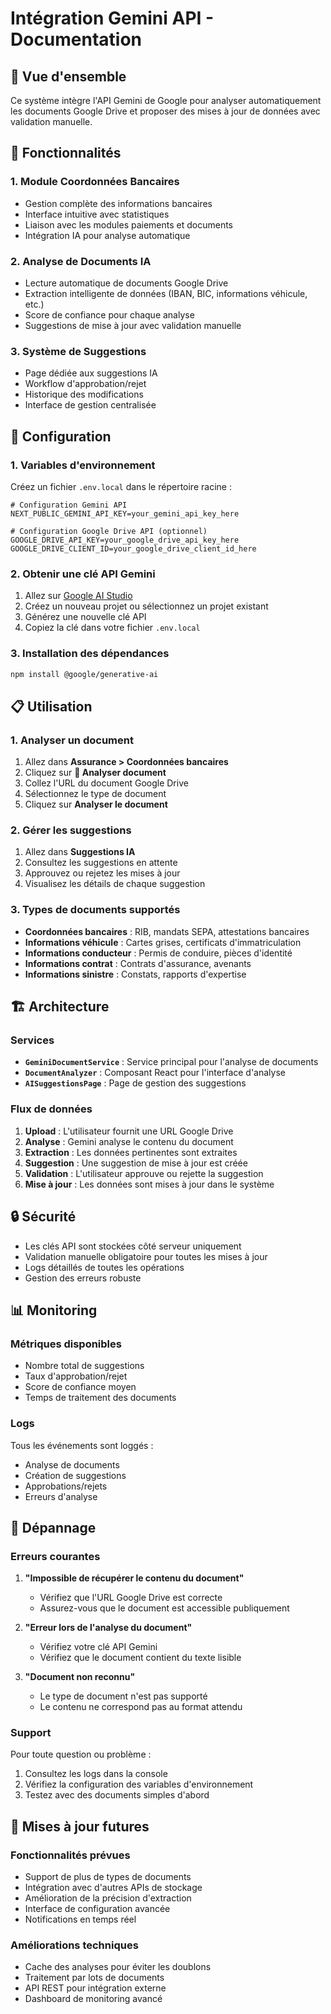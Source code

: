 # Intégration Gemini API - Documentation

## 🎯 Vue d'ensemble

Ce système intègre l'API Gemini de Google pour analyser automatiquement les documents Google Drive et proposer des mises à jour de données avec validation manuelle.

## 🚀 Fonctionnalités

### 1. **Module Coordonnées Bancaires**
- Gestion complète des informations bancaires
- Interface intuitive avec statistiques
- Liaison avec les modules paiements et documents
- Intégration IA pour analyse automatique

### 2. **Analyse de Documents IA**
- Lecture automatique de documents Google Drive
- Extraction intelligente de données (IBAN, BIC, informations véhicule, etc.)
- Score de confiance pour chaque analyse
- Suggestions de mise à jour avec validation manuelle

### 3. **Système de Suggestions**
- Page dédiée aux suggestions IA
- Workflow d'approbation/rejet
- Historique des modifications
- Interface de gestion centralisée

## 🔧 Configuration

### 1. **Variables d'environnement**

Créez un fichier `.env.local` dans le répertoire racine :

```env
# Configuration Gemini API
NEXT_PUBLIC_GEMINI_API_KEY=your_gemini_api_key_here

# Configuration Google Drive API (optionnel)
GOOGLE_DRIVE_API_KEY=your_google_drive_api_key_here
GOOGLE_DRIVE_CLIENT_ID=your_google_drive_client_id_here
```

### 2. **Obtenir une clé API Gemini**

1. Allez sur [Google AI Studio](https://makersuite.google.com/app/apikey)
2. Créez un nouveau projet ou sélectionnez un projet existant
3. Générez une nouvelle clé API
4. Copiez la clé dans votre fichier `.env.local`

### 3. **Installation des dépendances**

```bash
npm install @google/generative-ai
```

## 📋 Utilisation

### 1. **Analyser un document**

1. Allez dans **Assurance > Coordonnées bancaires**
2. Cliquez sur **🤖 Analyser document**
3. Collez l'URL du document Google Drive
4. Sélectionnez le type de document
5. Cliquez sur **Analyser le document**

### 2. **Gérer les suggestions**

1. Allez dans **Suggestions IA**
2. Consultez les suggestions en attente
3. Approuvez ou rejetez les mises à jour
4. Visualisez les détails de chaque suggestion

### 3. **Types de documents supportés**

- **Coordonnées bancaires** : RIB, mandats SEPA, attestations bancaires
- **Informations véhicule** : Cartes grises, certificats d'immatriculation
- **Informations conducteur** : Permis de conduire, pièces d'identité
- **Informations contrat** : Contrats d'assurance, avenants
- **Informations sinistre** : Constats, rapports d'expertise

## 🏗️ Architecture

### Services

- **`GeminiDocumentService`** : Service principal pour l'analyse de documents
- **`DocumentAnalyzer`** : Composant React pour l'interface d'analyse
- **`AISuggestionsPage`** : Page de gestion des suggestions

### Flux de données

1. **Upload** : L'utilisateur fournit une URL Google Drive
2. **Analyse** : Gemini analyse le contenu du document
3. **Extraction** : Les données pertinentes sont extraites
4. **Suggestion** : Une suggestion de mise à jour est créée
5. **Validation** : L'utilisateur approuve ou rejette la suggestion
6. **Mise à jour** : Les données sont mises à jour dans le système

## 🔒 Sécurité

- Les clés API sont stockées côté serveur uniquement
- Validation manuelle obligatoire pour toutes les mises à jour
- Logs détaillés de toutes les opérations
- Gestion des erreurs robuste

## 📊 Monitoring

### Métriques disponibles

- Nombre total de suggestions
- Taux d'approbation/rejet
- Score de confiance moyen
- Temps de traitement des documents

### Logs

Tous les événements sont loggés :
- Analyse de documents
- Création de suggestions
- Approbations/rejets
- Erreurs d'analyse

## 🚨 Dépannage

### Erreurs courantes

1. **"Impossible de récupérer le contenu du document"**
   - Vérifiez que l'URL Google Drive est correcte
   - Assurez-vous que le document est accessible publiquement

2. **"Erreur lors de l'analyse du document"**
   - Vérifiez votre clé API Gemini
   - Vérifiez que le document contient du texte lisible

3. **"Document non reconnu"**
   - Le type de document n'est pas supporté
   - Le contenu ne correspond pas au format attendu

### Support

Pour toute question ou problème :
1. Consultez les logs dans la console
2. Vérifiez la configuration des variables d'environnement
3. Testez avec des documents simples d'abord

## 🔄 Mises à jour futures

### Fonctionnalités prévues

- Support de plus de types de documents
- Intégration avec d'autres APIs de stockage
- Amélioration de la précision d'extraction
- Interface de configuration avancée
- Notifications en temps réel

### Améliorations techniques

- Cache des analyses pour éviter les doublons
- Traitement par lots de documents
- API REST pour intégration externe
- Dashboard de monitoring avancé
